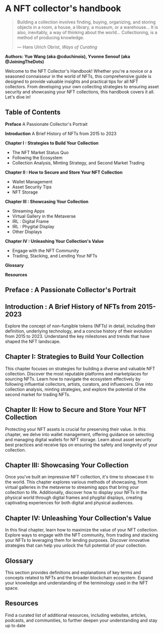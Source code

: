 # A NFT collector's handbook

<blockquote> Building a collection involves finding, buying, organizing, and storing objects in a room, a house, a library, a museum, or a warehouse... It is also, inevitably, a way of thinking about the world... 
Collectioning, is a method of producing knowledge.

  — Hans Ulrich Obrist, *Ways of Curating*
</blockquote>

__Authors: Yue Wang (aka @cduchinois), Yvonne Senouf (aka @JoiningTheDots)__

Welcome to the NFT Collector's Handbook! 
Whether you're a novice or a seasoned connaisseur in the world of NFTs, this comprehensive guide is designed to provide valuable insights and practical tips for all NFT collectors. From developing your own collecting strategies to ensuring asset security and showcasing your NFT collections, this handbook covers it all. Let's dive in!

## Table of Contents
__Preface__ A Passionate Collector's Portrait

__Introduction__ A Brief History of NFTs from 2015 to 2023

__Chapter I : Strategies to Build Your Collection__
* The NFT Market Status Quo
* Following the Ecosystem
* Collection Analysis, Minting Strategy, and Second Market Trading

__Chapter II : How to Secure and Store Your NFT Collection__
* Wallet Management
* Asset Security Tips
* NFT Storage

__Chapter III : Showcasing Your Collection__
* Streaming Apps
* Virtual Gallery in the Metaverse
* IRL : Digital Frame
* IRL : Phygital Display
* Other Displays 

__Chapter IV : Unleashing Your Collection's Value__
* Engage with the NFT Community
* Trading, Stacking, and Lending Your NFTs

__Glossary__

__Resources__


## Preface : A Passionate Collector's Portrait

## Introduction : A Brief History of NFTs from 2015-2023
Explore the concept of non-fungible tokens (NFTs) in detail, including their definition, underlying technology, and a concise history of their evolution from 2015 to 2023. Understand the key milestones and trends that have shaped the NFT landscape.

## Chapter I: Strategies to Build Your Collection
This chapter focuses on strategies for building a diverse and valuable NFT collection. Discover the most reputable platforms and marketplaces for sourcing NFTs. Learn how to navigate the ecosystem effectively by following influential collectors, artists, curators, and influencers. Dive into collection analysis, minting strategies, and explore the potential of the second market for trading NFTs.

## Chapter II: How to Secure and Store Your NFT Collection
Protecting your NFT assets is crucial for preserving their value. In this chapter, we delve into wallet management, offering guidance on selecting and managing digital wallets for NFT storage. Learn about asset security best practices and receive tips on ensuring the safety and longevity of your collection.

## Chapter III: Showcasing Your Collection
Once you've built an impressive NFT collection, it's time to showcase it to the world. This chapter explores various methods of showcasing, from virtual galleries in the metaverse to streaming apps that bring your collection to life. Additionally, discover how to display your NFTs in the physical world through digital frames and phygital displays, creating captivating experiences for both digital and physical audiences.

## Chapter IV: Unleashing Your Collection's Value
In this final chapter, learn how to maximize the value of your NFT collection. Explore ways to engage with the NFT community, from trading and stacking your NFTs to leveraging them for lending purposes. Discover innovative strategies that can help you unlock the full potential of your collection.

## Glossary
This section provides definitions and explanations of key terms and concepts related to NFTs and the broader blockchain ecosystem. Expand your knowledge and understanding of the terminology used in the NFT space.

## Resources
Find a curated list of additional resources, including websites, articles, podcasts, and communities, to further deepen your understanding and stay up to date


